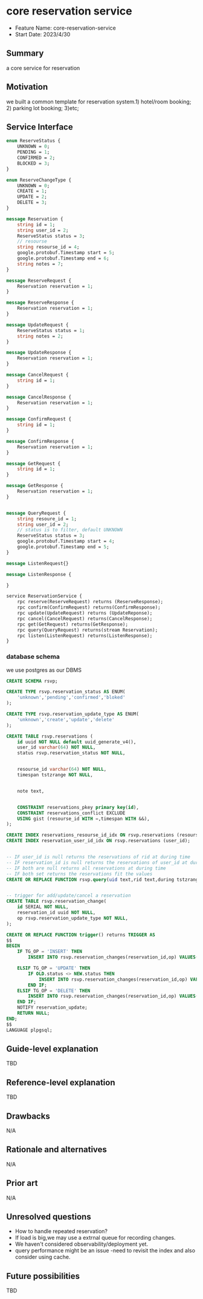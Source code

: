 # core reservation service
- Feature Name: core-reservation-service
- Start Date: 2023/4/30

## Summary

a core service for reservation

## Motivation

we built a common template for reservation system.1) hotel/room booking; 2) parking lot booking; 3)etc;

## Service Interface
```protobuf
enum ReserveStatus {
    UNKNOWN = 0;
    PENDING = 1;
    CONFIRMED = 2;
    BLOCKED = 3;
}

enum ReserveChangeType {
    UNKNOWN = 0;
    CREATE = 1;
    UPDATE = 2;
    DELETE = 3;
}

message Reservation {
    string id = 1;
    string user_id = 2;
    ReserveStatus status = 3;
    // resourse
    string resourse_id = 4;
    google.protobuf.Timestamp start = 5;
    google.protobuf.Timestamp end = 6;
    string notes = 7;
}

message ReserveRequest {
    Reservation reservation = 1;
}

message ReserveResponse {
    Reservation reservation = 1;
}

message UpdateRequest {
    ReserveStatus status = 1;
    string notes = 2;
}

message UpdateResponse {
    Reservation reservation = 1;
}

message CancelRequest {
    string id = 1;
}

message CancelResponse {
    Reservation reservation = 1;
}

message ConfirmRequest {
    string id = 1;
}

message ConfirmResponse {
    Reservation reservation = 1;
}

message GetRequest {
    string id = 1;
}

message GetResponse {
    Reservation reservation = 1;
}


message QueryRequest {
    string resoure_id = 1;
    string user_id = 2;
    // status is to filter, default UNKNOWN
    ReserveStatus status = 3;
    google.protobuf.Timestamp start = 4;
    google.protobuf.Timestamp end = 5;
}

message ListenRequest{}

message ListenResponse {

}

service ReservationService {
    rpc reserve(ReserveRequest) returns (ReserveResponse);
    rpc confirm(ConfirmRequest) returns(ConfirmResponse);
    rpc update(UpdateRequest) returns (UpdateReponse);
    rpc cancel(CancelRequest) returns(CancelResponse);
    rpc get(GetRequest) returns(GetResponse);
    rpc query(QueryRequest) returns(stream Reservation);
    rpc listen(ListenRequest) returns(ListenResponse);
}
```

### database schema

we use postgres as our DBMS

```sql
CREATE SCHEMA rsvp;

CREATE TYPE rsvp.reservation_status AS ENUM(
    'unknown','pending','confirmed','bloked'
);

CREATE TYPE rsvp.reservation_update_type AS ENUM(
    'unknown','create','update','delete'
);

CREATE TABLE rsvp.reservations (
    id uuid NOT NULL default uuid_generate_v4(),
    user_id varchar(64) NOT NULL,
    status rsvp.reservation_status NOT NULL,


    resourse_id varchar(64) NOT NULL,
    timespan tstzrange NOT NULL,


    note text,


    CONSTRAINT reservations_pkey primary key(id),
    CONSTRAINT reservations_conflict EXCLUDE
    USING gist (resourse_id WITH =,timespan WITH &&),
);

CREATE INDEX reservations_resourse_id_idx ON rsvp.reservations (resourse_id);
CREATE INDEX reservation_user_id_idx ON rsvp.reservations (user_id);


-- IF user_id is null returns the reservations of rid at during time
-- IF reservation_id is null returns the reservations of user_id at during time
-- IF both are null returns all reservations at during time
-- IF both set returns the reservations fit the values
CREATE OR REPLACE FUNCTION rsvp.query(uid text,rid text,during tstzrange) RETURNS TABLE rsvp.reservations AS $$ $$ LANGUAGE plpgsql;


-- trigger for add/update/cancel a reservation
CREATE TABLE rsvp.reservation_change(
    id SERIAL NOT NULL,
    reservation_id uuid NOT NULL,
    op rsvp.reservation_update_type NOT NULL,
);

CREATE OR REPLACE FUNCTION trigger() returns TRIGGER AS 
$$
BEGIN
    IF TG_OP = 'INSERT' THEN
        INSERT INTO rsvp.reservation_changes(reservation_id,op) VALUES(NEW.id,'create');

    ELSIF TG_OP = 'UPDATE' THEN
        IF OLD.status <> NEW.status THEN
            INSERT INTO rsvp.reservation_changes(reservation_id,op) VALUES(NEW.id,'update');
        END IF;
    ELSIF TG_OP = 'DELETE' THEN
        INSERT INTO rsvp.reservation_changes(reservation_id,op) VALUES(OLD.id,'delete');
    END IF;
    NOTIFY reservation_update;
    RETURN NULL;
END;
$$ 
LANGUAGE plpgsql;

```

## Guide-level explanation


TBD

## Reference-level explanation


TBD

## Drawbacks

N/A

## Rationale and alternatives

N/A

## Prior art

N/A

## Unresolved questions
- How to handle repeated reservation?
- If load is big,we may use a extrnal queue for recording changes.
- We haven't considered observability/deployment yet.
- query performance might be an issue -need to revisit the index and also consider using cache.

## Future possibilities

TBD